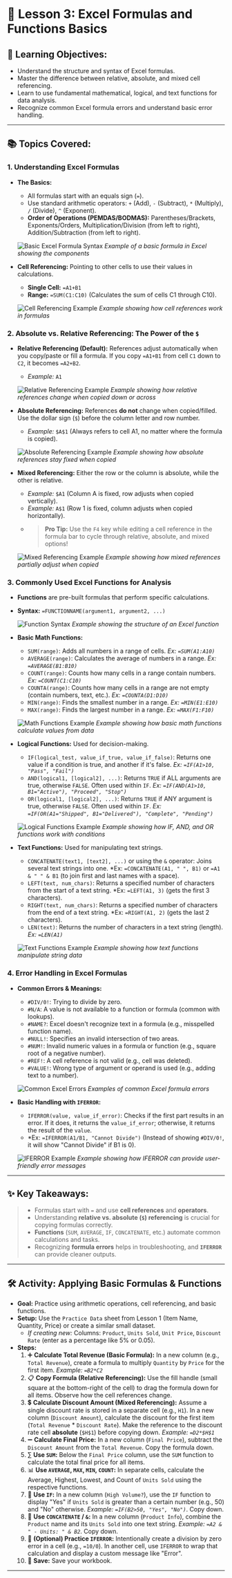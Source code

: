 # 🧮 Lesson 3: Excel Formulas and Functions Basics

## 🎯 Learning Objectives:

* Understand the structure and syntax of Excel formulas.
* Master the difference between relative, absolute, and mixed cell referencing.
* Learn to use fundamental mathematical, logical, and text functions for data analysis.
* Recognize common Excel formula errors and understand basic error handling.

---

## 📚 Topics Covered:

### 1. Understanding Excel Formulas

* **The Basics:**

  * All formulas start with an equals sign (`=`).
  * Use standard arithmetic operators: `+` (Add), `-` (Subtract), `*` (Multiply), `/` (Divide), `^` (Exponent).
  * **Order of Operations (PEMDAS/BODMAS):** Parentheses/Brackets, Exponents/Orders, Multiplication/Division (from left to right), Addition/Subtraction (from left to right).

  ![Basic Excel Formula Syntax](./Images/Lesson3/formula_basics.png)
  *Example of a basic formula in Excel showing the components*
* **Cell Referencing:** Pointing to other cells to use their values in calculations.

  * **Single Cell:** `=A1+B1`
  * **Range:** `=SUM(C1:C10)` (Calculates the sum of cells C1 through C10).

  ![Cell Referencing Example](./Images/Lesson3/cell_referencing.png)
  *Example showing how cell references work in formulas*

### 2. Absolute vs. Relative Referencing: The Power of the `$`

* **Relative Referencing (Default):** References adjust automatically when you copy/paste or fill a formula. If you copy `=A1+B1` from cell `C1` down to `C2`, it becomes `=A2+B2`.

  * *Example:* `A1`

  ![Relative Referencing Example](./Images/Lesson3/relative_reference.png)
  *Example showing how relative references change when copied down or across*
* **Absolute Referencing:** References **do not** change when copied/filled. Use the dollar sign (`$`) before the column letter and row number.

  * *Example:* `$A$1` (Always refers to cell A1, no matter where the formula is copied).

  ![Absolute Referencing Example](./Images/Lesson3/absolute_reference.png)
  *Example showing how absolute references stay fixed when copied*
* **Mixed Referencing:** Either the row or the column is absolute, while the other is relative.

  * *Example:* `$A1` (Column A is fixed, row adjusts when copied vertically).
  * *Example:* `A$1` (Row 1 is fixed, column adjusts when copied horizontally).
  * > **Pro Tip:** Use the `F4` key while editing a cell reference in the formula bar to cycle through relative, absolute, and mixed options!
    >

  ![Mixed Referencing Example](./Images/Lesson3/mixed_reference.png)
  *Example showing how mixed references partially adjust when copied*

### 3. Commonly Used Excel Functions for Analysis

* **Functions** are pre-built formulas that perform specific calculations.
* **Syntax:** `=FUNCTIONNAME(argument1, argument2, ...)`

  ![Function Syntax](./Images/Lesson3/function_syntax.png)
  *Example showing the structure of an Excel function*
* **Basic Math Functions:**

  * `SUM(range)`: Adds all numbers in a range of cells. *Ex: `=SUM(A1:A10)`*
  * `AVERAGE(range)`: Calculates the average of numbers in a range. *Ex: `=AVERAGE(B1:B10)`*
  * `COUNT(range)`: Counts how many cells in a range contain numbers. *Ex: `=COUNT(C1:C10)`*
  * `COUNTA(range)`: Counts how many cells in a range are not empty (contain numbers, text, etc.). *Ex: `=COUNTA(D1:D10)`*
  * `MIN(range)`: Finds the smallest number in a range. *Ex: `=MIN(E1:E10)`*
  * `MAX(range)`: Finds the largest number in a range. *Ex: `=MAX(F1:F10)`*

  ![Math Functions Example](./Images/Lesson3/math_functions.png)
  *Example showing how basic math functions calculate values from data*
* **Logical Functions:** Used for decision-making.

  * `IF(logical_test, value_if_true, value_if_false)`: Returns one value if a condition is true, and another if it's false. *Ex: `=IF(A1>10, "Pass", "Fail")`*
  * `AND(logical1, [logical2], ...)`: Returns `TRUE` if ALL arguments are true, otherwise `FALSE`. Often used within `IF`. *Ex: `=IF(AND(A1>10, B1="Active"), "Proceed", "Stop")`*
  * `OR(logical1, [logical2], ...)`: Returns `TRUE` if ANY argument is true, otherwise `FALSE`. Often used within `IF`. *Ex: `=IF(OR(A1="Shipped", B1="Delivered"), "Complete", "Pending")`*

  ![Logical Functions Example](./Images/Lesson3/logical_functions.png)
  *Example showing how IF, AND, and OR functions work with conditions*
* **Text Functions:** Used for manipulating text strings.

  * `CONCATENATE(text1, [text2], ...)` or using the `&` operator: Joins several text strings into one. *Ex: `=CONCATENATE(A1, " ", B1)` or `=A1 & " " & B1` (to join first and last names with a space).
  * `LEFT(text, num_chars)`: Returns a specified number of characters from the start of a text string. *Ex: `=LEFT(A1, 3)` (gets the first 3 characters).
  * `RIGHT(text, num_chars)`: Returns a specified number of characters from the end of a text string. *Ex: `=RIGHT(A1, 2)` (gets the last 2 characters).
  * `LEN(text)`: Returns the number of characters in a text string (length). *Ex: `=LEN(A1)`*

  ![Text Functions Example](./Images/Lesson3/text_functions.png)
  *Example showing how text functions manipulate string data*

### 4. Error Handling in Excel Formulas

* **Common Errors & Meanings:**

  * `#DIV/0!`: Trying to divide by zero.
  * `#N/A`: A value is not available to a function or formula (common with lookups).
  * `#NAME?`: Excel doesn't recognize text in a formula (e.g., misspelled function name).
  * `#NULL!`: Specifies an invalid intersection of two areas.
  * `#NUM!`: Invalid numeric values in a formula or function (e.g., square root of a negative number).
  * `#REF!`: A cell reference is not valid (e.g., cell was deleted).
  * `#VALUE!`: Wrong type of argument or operand is used (e.g., adding text to a number).

  ![Common Excel Errors](./Images/Lesson3/common_errors.png)
  *Examples of common Excel formula errors*
* **Basic Handling with `IFERROR`:**

  * `IFERROR(value, value_if_error)`: Checks if the first part results in an error. If it does, it returns the `value_if_error`; otherwise, it returns the result of the `value`.
  * *Ex: `=IFERROR(A1/B1, "Cannot Divide")` (Instead of showing `#DIV/0!`, it will show "Cannot Divide" if B1 is 0).

  ![IFERROR Example](./Images/Lesson3/iferror_example.png)
  *Example showing how IFERROR can provide user-friendly error messages*

---

## ✨ Key Takeaways:

> * Formulas start with `=` and use **cell references** and **operators**.
> * Understanding **relative vs. absolute (`$`) referencing** is crucial for copying formulas correctly.
> * **Functions** (`SUM`, `AVERAGE`, `IF`, `CONCATENATE`, etc.) automate common calculations and tasks.
> * Recognizing **formula errors** helps in troubleshooting, and **`IFERROR`** can provide cleaner outputs.

---

## 🛠️ Activity: Applying Basic Formulas & Functions

* **Goal:** Practice using arithmetic operations, cell referencing, and basic functions.
* **Setup:** Use the `Practice Data` sheet from Lesson 1 (Item Name, Quantity, Price) or create a similar small dataset.
  * *If creating new:* Columns: `Product`, `Units Sold`, `Unit Price`, `Discount Rate` (enter as a percentage like 5% or 0.05).
* **Steps:**
  1. ➕ **Calculate Total Revenue (Basic Formula):** In a new column (e.g., `Total Revenue`), create a formula to multiply `Quantity` by `Price` for the first item. *Example: `=B2*C2`*
  2. 📋 **Copy Formula (Relative Referencing):** Use the fill handle (small square at the bottom-right of the cell) to drag the formula down for all items. Observe how the cell references change.
  3. 💲 **Calculate Discount Amount (Mixed Referencing):** Assume a single discount rate is stored in a separate cell (e.g., `H1`). In a new column (`Discount Amount`), calculate the discount for the first item (`Total Revenue` * `Discount Rate`). Make the reference to the discount rate cell **absolute** (`$H$1`) before copying down. *Example: `=D2*$H$1`*
  4. ➖ **Calculate Final Price:** In a new column (`Final Price`), subtract the `Discount Amount` from the `Total Revenue`. Copy the formula down.
  5. ∑ **Use `SUM`:** Below the `Final Price` column, use the `SUM` function to calculate the total final price for all items.
  6. 📊 **Use `AVERAGE`, `MAX`, `MIN`, `COUNT`:** In separate cells, calculate the Average, Highest, Lowest, and Count of `Units Sold` using the respective functions.
  7. 🤔 **Use `IF`:** In a new column (`High Volume?`), use the `IF` function to display "Yes" if `Units Sold` is greater than a certain number (e.g., 50) and "No" otherwise. *Example: `=IF(B2>50, "Yes", "No")`*. Copy down.
  8. 🔗 **Use `CONCATENATE` / `&`:** In a new column (`Product Info`), combine the `Product` name and its `Units Sold` into one text string. *Example: `=A2 & " - Units: " & B2`*. Copy down.
  9. 🚫 **(Optional) Practice `IFERROR`:** Intentionally create a division by zero error in a cell (e.g., `=10/0`). In another cell, use `IFERROR` to wrap that calculation and display a custom message like "Error".
  10. 💾 **Save:** Save your workbook.

---
